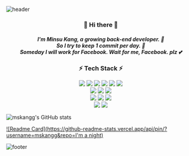 <!--
**mskangg/mskangg** is a ✨ _special_ ✨ repository because its `README.md` (this file) appears on your GitHub profile.

Here are some ideas to get you started:

- 🔭 I’m currently working on ...
- 🌱 I’m currently learning ...
- 👯 I’m looking to collaborate on ...
- 🤔 I’m looking for help with ...
- 💬 Ask me about ...
- 📫 How to reach me: ...
- 😄 Pronouns: ...
- ⚡ Fun fact: ...
-->

![header](https://capsule-render.vercel.app/api?type=waving&color=auto&height=230&text=MinsuKang🌱&fontAlign=70&fontAlignY=40&section=header)

<h3 align="center">👋 Hi there 👋</h3>
<h5 align="center">I'm Minsu Kang, a growing back-end developer. 🌱<br> So I try to keep 1 commit per day. 🔭<br> Someday I will work for Facebook. Wait for me, Facebook. plz 💕 </h5>
<h3 align="center">⚡ Tech Stack ⚡</h3>

<p align="center">
<img src="https://img.shields.io/badge/Java-007396?style=flat-square&logo=Java&logoColor=white"/> <img src="https://img.shields.io/badge/SpringBoot-6DB33F?style=flat-square&logo=Spring&logoColor=white"/> <img src="https://img.shields.io/badge/MySQL-4479A1?style=flat-square&logo=MySQL&logoColor=white"/> <img src="https://img.shields.io/badge/Hibernate-59666C?style=flat-square&logo=Hibernate&logoColor=white"/> <img src="https://img.shields.io/badge/QueryDsl-1976D2?style=flat-square&logo=QIWI&logoColor=white"/> <img src="https://img.shields.io/badge/Gradle-02303A?style=flat-square&logo=Gradle&logoColor=white"/> 
<br>
<img src="https://img.shields.io/badge/JavaScript-F7DF1E?style=flat-square&logo=JavaScript&logoColor=white"/> <img src="https://img.shields.io/badge/Vue.js-4FC08D?style=flat-square&logo=Vue.js&logoColor=white"/> <img src="https://img.shields.io/badge/Node.js-339933?style=flat-square&logo=Node.js&logoColor=white"/> 
<br>
<img src="https://img.shields.io/badge/HyperledgerFabric-2F3134?style=flat-square&logo=Hyperledger&logoColor=white"/> <img src="https://img.shields.io/badge/Golang-00ADD8?style=flat-square&logo=Go&logoColor=white"/> <img src="https://img.shields.io/badge/Docker-2496ED?style=flat-square&logo=Docker&logoColor=white"/> 
<br>
<img src="https://img.shields.io/badge/AutoHotkey-334455?style=flat-square&logo=AutoHotkey&logoColor=white"/> <img src="https://img.shields.io/badge/Python-3776AB?style=flat-square&logo=Python&logoColor=white"/> 
</p>

![mskangg's GitHub stats](https://github-readme-stats.vercel.app/api?username=mskangg&count_private=true&show_icons=true&theme=tokyonight)

[![Readme Card](https://github-readme-stats.vercel.app/api/pin/?username=mskangg&repo=I'm a night)](https://gist.github.com/mskangg/d274fe5b957e33c821531014c8b48d6f)

![footer](https://capsule-render.vercel.app/api?type=waving&color=auto&height=200&fontAlign=70&fontAlignY=40&section=footer)
